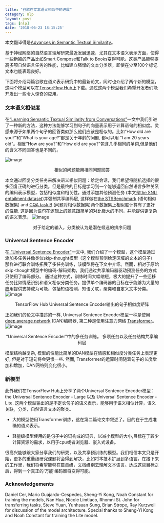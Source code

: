 ```yaml
---
title: "谷歌在文本语义相似中的进展"
category: nlp
layout: post
tags: [nlp]
date: '2018-06-23 18:15:25'
---
```


本文翻译得是[Advances in Semantic Textual Similarity](https://ai.googleblog.com/2018/05/advances-in-semantic-textual-similarity.html)。
 
基于神经网络的自然语言理解研究最近发展迅速，尤其在文本语义表示方面，使得一些新颖的产品比如[Smart Compose](https://ai.googleblog.com/2018/05/smart-compose-using-neural-networks-to.html)和[Talk to Books](https://ai.googleblog.com/2018/04/introducing-semantic-experiences-with.html)变得可能。这类产品能够提高多项自然语言任务的性能，比如建立强悍的文本分类器，即使在少至100个标记文本也能表现良好。

下面将介绍两篇谷歌在语义表示研究中的最新论文，同时也介绍了两个新的模型，这两个模型可以在[TensorFlow Hub](https://www.tensorflow.org/hub/)上下载。通过这两个模型我们希望开发者们能开发出一些令人惊奇的应用。

### 文本语义相似度

在[“Learning Semantic Textual Similarity from Conversations”](https://arxiv.org/abs/1804.07754)一文中我们引进了一种新的方法，这种方法能够学习到句子的向量表示用于计算语句的相似度。灵感来源于如果两个句子的回答类似那么他们应该是相似的。比如“How old are you?”和“What is your age?”都是关于年龄的问题, 都可以用 “I am 20 years old”。相反“How are you?”和“How old are you?”包含几乎相同的单词,但是他们的含义不同回答也是不同的。

![image](https://1.bp.blogspot.com/-w2kAi39zPrE/Wv2OPHTwDgI/AAAAAAAACvY/aQzvBcaIqYkw8McCBcXlTx0pj9FbILH0ACLcBGAs/s400/image4.png)
<center>相似的问题能用相同问题回答</center>

本文通过回复分类任务来解决语义相似问题：给定会话，我们希望将随机选择的很多回复正确的进行分类。但是最终的目标是学习到一个能够返回自然语言多种关系的编码表示模型，包括相似度和相关性。通过添加其他预测任务 (本文是[the SNLI entailment dataset](https://en.wikipedia.org/wiki/Entailment_(linguistics)))并强制共享编码层, 这样做在[the STSBenchmark](http://ixa2.si.ehu.es/stswiki/index.php/STSbenchmark) (语句相似数据集) and [CQA task B](http://alt.qcri.org/semeval2017/task3/) (问题对相似数据集)两个数据集上相似度计算有了更好的性能. 这是因为语句在逻辑上的蕴意跟简单的对比极大的不同，并能提供更复杂的语义表示。
![image](https://3.bp.blogspot.com/-qcqYQcxfLS0/Wv2Pxmm945I/AAAAAAAACvk/decC5VtlRGUdD4NqCui3HgNd3LXdjEvlgCLcBGAs/s640/image3.gif)
<center>对于给定的输入，分类被认为是潜在候选的排序问题</center>

### Universal Sentence Encoder
在[ “Universal Sentence Encoder”](https://arxiv.org/abs/1803.11175)一文中, 我们介绍了一个模型，这个模型通过添加多任务并像类似skip-thought模型（这个模型预测给定区域的文本的句子）那样进行联合训练拓展了多任务训练，该模型将在下文中介绍。然而，相对于原始skip-thought模型中的编码-解码架构，我们通过共享编码器驱动预测任务的方式只使用了编码部分。 通过这种方式，训练时间大幅缩短，极大的提升了一些迁移任务比如情感识别和语义相似分类任务。提供单个编码器的目标在于能够为大量的应用提供支持成为可能，包括短语检测，短语关联，聚类和自定义文本分类。
![image](https://2.bp.blogspot.com/-9Qk1fubLpzg/Wv2QGgKVVmI/AAAAAAAACvs/Gm-XF3prXVIIvaIkrTmkcIcYz-4qSxLKwCLcBGAs/s400/image2.png)
<center>TensorFlow Hub Universal Sentence Encoder输出的句子相似度矩阵</center>

正如我们的论文中描述的一样, Universal Sentence Encoder模型一种是使用[deep average network](https://www.cs.umd.edu/~miyyer/pubs/2015_acl_dan.pdf) (DAN)编码器, 第二种是使用注意力网络 [Transformer](https://ai.googleblog.com/2017/08/transformer-novel-neural-network.html)。
![image](https://4.bp.blogspot.com/-S0j5RrNgYoc/Wv2QVewdzHI/AAAAAAAACvw/r6t2l3JxoYkLrXTZi9hLSObz3rRzB0UVQCLcBGAs/s640/image1.png)
<center>“Universal Sentence Encoder”中的多任务训练。 多项任务以及任务结构共享编码层</center>

模型结构越复杂, 模型的性能比简单的DAN模型在情感和相似度分类任务上表现更好, 但是对于短句将会更慢一些. 然而, Transformer的运算时间随着句子的长度增加和增加，DAN网络则变化很小。

### 新模型

此外我们在TensorFlow Hub上分享了两个Universal Sentence Encoder模型：the Universal Sentence Encoder - Large 以及 Universal Sentence Encoder - Lite. 这两个模型输出的是不定长句子的语义表示，能够用于语义相似计算，语义关联，分类，自然语言文本的聚类。

- 大的模型使用Transformer训练，这在第二篇论文中叙述了。目的在于生成准确的语义表示。

- 轻量级模型使用的是句子中的词构成的词典，以减小模型的大小,目标在于较少计算资源的需求，以用于cpu或者浏览器、嵌入式设备。

很高兴能够跟大家分享我们的研究，以及共享预训练的模型。我们相信本文只是开始，更多的重量级研究课题将会得到解决，比如将本技术扩展到多语言。在接下来的工作里，我们将希望能够在篇章级，文档级别去理解文本语言。达成这些目标之后，得到一个真正的‘万能’编码器将变得可能。


### Acknowledgements

Daniel Cer, Mario Guajardo-Cespedes, Sheng-Yi Kong, Noah Constant for training the models, Nan Hua, Nicole Limtiaco, Rhomni St. John for transferring tasks, Steve Yuan, Yunhsuan Sung, Brian Strope, Ray Kurzweil for discussion of the model architecture. Special thanks to Sheng-Yi Kong and Noah Constant for training the Lite model.